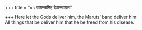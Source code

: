 +++
title = "०५ त्रायन्तामिह देवास्त्रायतां"

+++
Here let the Gods deliver him, the Maruts' band deliver him:  
     All things that be deliver him that he be freed from his disease.